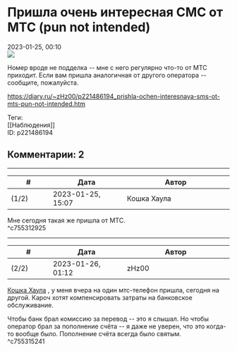 Пришла очень интересная СМС от МТС (pun not intended)
=====================================================

  
2023-01-25, 00:10  
  ![](https://i.yapx.ru/VYuET.jpg)    
   
 Номер вроде не подделка -- мне с него регулярно что-то от МТС приходит. Если вам пришла аналогичная от другого оператора -- сообщите, пожалуйста.   
  
<https://diary.ru/~zHz00/p221486194_prishla-ochen-interesnaya-sms-ot-mts-pun-not-intended.htm>  
  
Теги:  
[[Наблюдения]]  
ID: p221486194  


Комментарии: 2
--------------

  


---



|         #         |              Дата              |                     Автор                     |           ID           |
| --- | --- | --- | --- |
| (1/2) | 2023-01-25, 15:07 | Кошка Хаула | c755312925 |

  
 Мне сегодня такая же пришла от МТС.   
 ^c755312925

---



|         #         |              Дата              |                     Автор                     |           ID           |
| --- | --- | --- | --- |
| (2/2) | 2023-01-26, 01:12 | zHz00 | c755315241 |

  
  [Кошка Хаула](https://rianna88.diary.ru "Старое логово дракона")  , у меня вчера на один мтс-телефон пришла, сегодня на другой. Кароч хотят компенсировать затраты на банковское обслуживание.   
   
 Чтобы банк брал комиссию за перевод -- это я слышал. Но чтобы оператор брал за пополнение счёта -- я даже не уверен, что это когда-то вообще было. Пополнение счёта всегда было святым.   
 ^c755315241